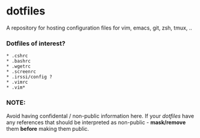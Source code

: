 dotfiles
========

A repository for hosting configuration files for vim, emacs, git, zsh, tmux, ..


### Dotfiles of interest?
```
* .cshrc
* .bashrc
* .wgetrc
* .screenrc
* .irssi/config ?
* .vimrc
* .vim*
```


### NOTE: ###

Avoid having confidental / non-public information here. If your *dotfiles* have any references that should be interpreted as non-public - **mask/remove** them **before** making them public.
